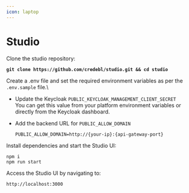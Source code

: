 ```yaml
---
icon: laptop
---
```


# Studio

Clone the studio repository:

<pre><code><strong>git clone https://github.com/credebl/studio.git &#x26;&#x26; cd studio
</strong></code></pre>

Create a .env file and set the required environment variables as per the `.env.sample` file.\


* Update the Keycloak `PUBLIC_KEYCLOAK_MANAGEMENT_CLIENT_SECRET`\
  You can get this value from your platform environment variables or directly from the Keycloak dashboard.
*   Add the backend URL for `PUBLIC_ALLOW_DOMAIN`

    ```
    PUBLIC_ALLOW_DOMAIN=http://{your-ip}:{api-gateway-port}
    ```

Install dependencies and start the Studio UI:

```
npm i 
npm run start
```

Access the Studio UI by navigating to:

```
http://localhost:3000
```
